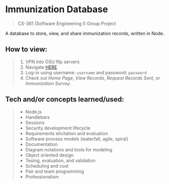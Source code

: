 # Immunization Database
> CS-361 (Software Engineering I) Group Project

A database to store, view, and share immunization records, written in Node.

## How to view:
> 1. VPN into OSU flip servers  
> 2. Navigate [HERE](https://flip1.engr.oregonstate.edu:13130)  
> 3. Log-in using username: `username` and password: `password`
> 4. Check out *Home Page*, *View Records*, *Request Records Sent*, or *Immunization Survey*.

## Tech and/or concepts learned/used:
> - Node.js
> - Handlebars
> - Sessions
> - Security development lifecycle 
> - Requirements elicitation and evaluation 
> - Software process models (waterfall, agile, spiral)  
> - Documentation  
> - Diagram notations and tools for modeling  
> - Object oriented design  
> - Tesing, evaluation, and validation  
> - Scheduling and cost  
> - Pair and team programming  
> - Professionalism
